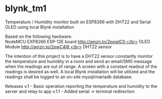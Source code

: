 # blynk_tm1
Temperature / Humidity monitor built on ESP8266 with DHT22 and Serial OLED using local Blynk installation

Based on the following hardware:</br>
NodeMCU EXP8266 ESP-12E board http://amzn.to/2pxwlC0,</br>
OLED Module http://amzn.to/2pwC4I8,</br>
DHT22 sensor

The intention of this project is to have a DHT22 sensor constantly monitor the temperature and humidity in a room and send an email/SMS
message when the readings are out of range. A screen with a constant readout of the readings is desired as well. A local Blynk 
installation will be utilized and the readings shall be logged to an on-site mysql/mariadb database.

Releases
v.1 - Basic operation reporting the temperature and humidity to the server and relay to app
v.1.1 - Added serial -> terminal redirection
